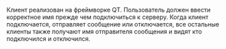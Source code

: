 Клиент реализован на фреймворке QT. Пользователь должен ввести корректное имя прежде чем подключиться к серверу. Когда клиент подключается, 
отправляет сообщение или отключается, все остальные клиенты также получают имя отправителя сообщения и видят кто подключился и отключился.

